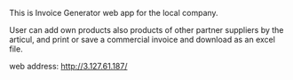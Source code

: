 This is Invoice Generator web app for the local company.

User can add own products also products of other partner suppliers by the articul,
and print or save a commercial invoice and download as an excel file.

web address: http://3.127.61.187/


